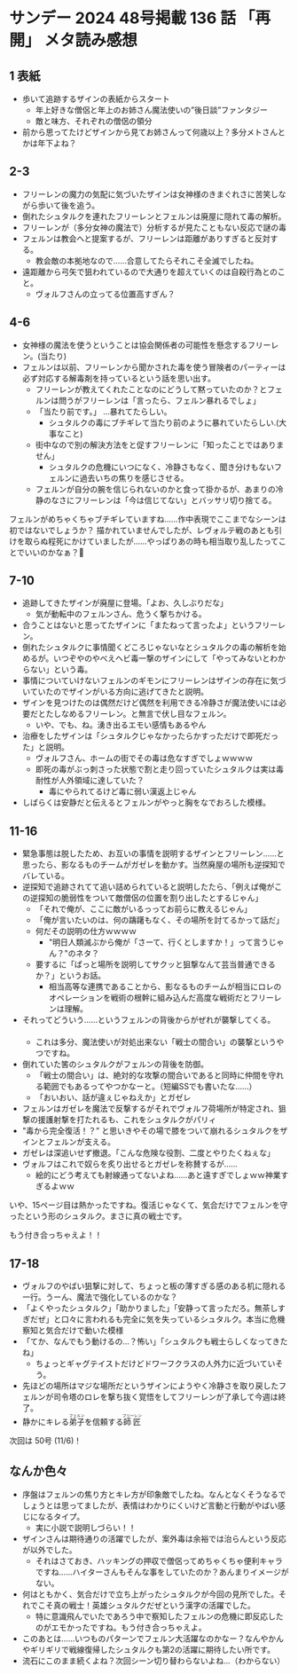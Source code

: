 # サンデー 2024 48号掲載 136 話 「再開」 メタ読み感想

## 1 表紙
- 歩いて追跡するザインの表紙からスタート
  - 年上好きな僧侶と年上のお姉さん魔法使いの”後日談”ファンタジー
  - 敵と味方、それぞれの僧侶の領分
- 前から思ってたけどザインから見てお姉さんって何歳以上？多分メトさんとかは年下よね？

## 2-3
- フリーレンの魔力の気配に気づいたザインは女神様のきまぐれさに苦笑しながら歩いて後を追う。
- 倒れたシュタルクを連れたフリーレンとフェルンは廃屋に隠れて毒の解析。
- フリーレンが（多分女神の魔法で）分析するが見たこともない反応で謎の毒
- フェルンは教会へと提案するが、フリーレンは距離がありすぎると反対する。
  - 教会敵の本拠地なので……合意してたらそれこそ全滅でしたね。
- 遠距離から弓矢で狙われているので大通りを超えていくのは自殺行為とのこと。
  - ヴォルフさんの立ってる位置高すぎん？

## 4-6
- 女神様の魔法を使うということは協会関係者の可能性を懸念するフリーレン。(当たり)
- フェルンは以前、フリーレンから聞かされた毒を使う冒険者のパーティーは必ず対応する解毒剤を持っているという話を思い出す。
  - フリーレンが教えてくれたことなのにどうして黙っていたのか？とフェルンは問うがフリーレンは「言ったら、フェルン暴れるでしょ」
  - 「当たり前です。」 …暴れてたらしい。
    - シュタルクの毒にブチギレて当たり前のように暴れていたらしい.(大事なこと)
  - 街中なので別の解決方法をと促すフリーレンに「知ったことではありません」
    - シュタルクの危機にいつになく、冷静さもなく、聞き分けもないフェルンに過去いちの焦りを感じさせる。
  - フェルンが自分の腕を信じられないのかと食って掛かるが、あまりの冷静のなさにフリーレンは「今は信じてない」とバッサリ切り捨てる。

フェルンがめちゃくちゃブチギレていますね……作中表現でここまでなシーンは初ではないでしょうか？
描かれていませんでしたが、レヴォルテ戦のあとも引けを取らぬ程死にかけていましたが……やっぱりあの時も相当取り乱したってことでいいのかなぁ？🤔

## 7-10
- 追跡してきたザインが廃屋に登場。「よお、久しぶりだな」
  - 気が動転中のフェルンさん、危うく撃ちかける。
- 合うことはないと思ってたザインに「またねって言ったよ」というフリーレン。
- 倒れたシュタルクに事情聞くどころじゃないなとシュタルクの毒の解析を始めるが。いつぞやのやべえヘビ毒一撃のザインにして「やってみないとわからない」という毒。
- 事情についていけないフェルンのギモンにフリーレンはザインの存在に気づいていたのでザインがいる方向に逃げてきたと説明。
- ザインを見つけたのは偶然だけど偶然を利用できる冷静さが魔法使いには必要だとたしなめるフリーレン。と無言で伏し目なフェルン。
  - いや、でも、ね。湧き出るエモい感情もあるやん
- 治療をしたザインは「シュタルクじゃなかったらかすっただけで即死だった」と説明。
  - ヴォルフさん、ホームの街でその毒は危なすぎでしょｗｗｗｗ
  - 即死の毒がぶっ刺さった状態で割と走り回っていたシュタルクは実は毒耐性が人外領域に達していた？
    - 毒にやられてるけど毒に弱い漢返上じゃん
- しばらくは安静だと伝えるとフェルンがやっと胸をなでおろした模様。

## 11-16
- 緊急事態は脱したため、お互いの事情を説明するザインとフリーレン……と思ったら、影なるものチームがガゼレを動かす。当然廃屋の場所も逆探知でバレている。
- 逆探知で追跡されてて追い詰められていると説明したたら、「例えば俺がこの逆探知の脆弱性をついて敵僧侶の位置を割り出したとするじゃん」
  - 「それで俺が、ここに敵がいるっってお前らに教えるじゃん」
  - 「俺が言いたいのは、何の躊躇もなく、その場所を討てるかって話だ」
  - 何だその説明の仕方ｗｗｗｗ
    -  "明日人類滅ぶから俺が「さーて、行くとしますか！」って言うじゃん？"のネタ？
  - 要するに「ぱっと場所を説明してサクッと狙撃なんて芸当普通できるか？」というお話。
    - 相当高等な連携であることから、影なるものチームが相当にロレのオペレーションを戦術の根幹に組み込んだ高度な戦術だとフリーレンは理解。
 - それってどういう……というフェルンの背後からがぜれが襲撃してくる。 　　
   - これは多分、魔法使いが対処出来ない「戦士の間合い」の襲撃というやつですね。
- 倒れていた筈のシュタルクがフェルンの背後を防御。
  - 「戦士の間合い」は、絶対的な攻撃の間合いであると同時に仲間を守れる範囲でもあるってやつかなーと。（短編SSでも書いたな……）
  - 「おいおい、話が違ぇじゃねえか」とガゼレ
- フェルンはガゼレを魔法で反撃するがそれでヴォルフ荷場所が特定され、狙撃の援護射撃を打たれるも、これをシュタルクがパリィ
- "毒から完全復活！？” と思いきやその場で膝をついて崩れるシュタルクをザインとフェルンが支える。
- ガゼレは深追いせず撤退。「こんな危険な役割、二度とやりたくねぇな」
- ヴォルフはこれで奴らを炙り出せるとガゼレを称賛するが……
  - 絵的にどう考えても射線通ってないよね……あと遠すぎでしょｗｗ神業すぎるよｗｗ

いや、15ページ目は熱かったですね。復活じゃなくて、気合だけでフェルンを守ったという形のシュタルク。まさに真の戦士です。

もう付き合っちゃえよ！！

## 17-18
- ヴォルフのやばい狙撃に対して、ちょっと板の薄すぎる感のある机に隠れる一行。うーん、魔法で強化しているのかな？
- 「よくやったシュタルク」「助かりました」「安静って言っただろ。無茶しすぎだぜ」と口々に言われるも完全に気を失っているシュタルク。本当に危機察知と気合だけで動いた模様
- 「てか、なんでもう動けるの…？怖い」「シュタルクも戦士らしくなってきたね」
  - ちょっとギャグテイストだけどドワーフクラスの人外力に近づいていそう。
- 先ほどの場所はマジな場所だというザインにようやく冷静さを取り戻したフェルンが司令塔のロレを撃ち抜く覚悟をしてフリーレンが了承して今週は終了。
- 静かにキレる<ruby>弟子<rt>フェルン</rt></ruby>を信頼する<ruby>師匠<rt>フリーレン</rt></ruby>

次回は 50号 (11/6)！

## なんか色々
- 序盤はフェルンの焦り方とキレ方が印象敵でしたね。なんとなくそうなるでしょうとは思ってましたが、表情はわかりにくいけど言動と行動がやばい感じになるタイプ。
  - 実に小説で説明しづらい！！
- ザインさんは期待通りの活躍でしたが、案外毒は余裕では治らんという反応が以外でした。
  - それはさておき、ハッキングの押収で僧侶ってめちゃくちゃ便利キャラですね……ハイターさんもそんな事をしていたのか？あんまりイメージがない。
- 何はともかく、気合だけで立ち上がったシュタルクが今回の見所でした。それでこそ真の戦士！英雄シュタルクだぜという漢字の活躍でした。
  - 特に意識飛んでいたであろう中で察知したフェルンの危機に即反応したのがエモかったですね。もう付き合っちゃえよ。
- このあとは……いつものパターンでフェルン大活躍なのかなー？なんやかんやギリギリで戦線復帰したシュタルクも第2の活躍に期待したい所です。
- 流石にこのまま続くよね？次回シーン切り替わらないよね…（わからない）